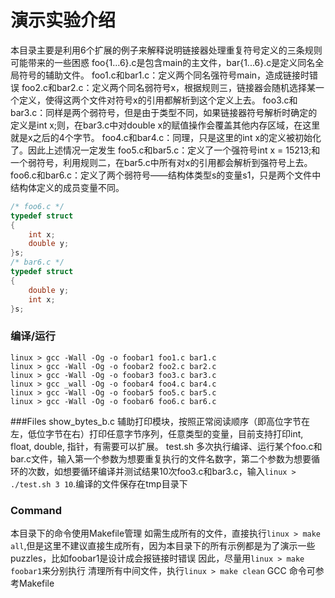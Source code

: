# 演示实验介绍
本目录主要是利用6个扩展的例子来解释说明链接器处理重复符号定义的三条规则可能带来的一些困惑
foo{1...6}.c是包含main的主文件，bar{1...6}.c是定义同名全局符号的辅助文件。
foo1.c和bar1.c：定义两个同名强符号main，造成链接时错误
foo2.c和bar2.c：定义两个同名弱符号x，根据规则三，链接器会随机选择某一个定义，使得这两个文件对符号x的引用都解析到这个定义上去。
foo3.c和bar3.c：同样是两个弱符号，但是由于类型不同，如果链接器符号解析时确定的定义是int x;则，在bar3.c中对double x的赋值操作会覆盖其他内存区域，在这里就是x之后的4个字节。
foo4.c和bar4.c：同理，只是这里的int x的定义被初始化了。因此上述情况一定发生
foo5.c和bar5.c：定义了一个强符号int x = 15213;和一个弱符号，利用规则二，在bar5.c中所有对x的引用都会解析到强符号上去。
foo6.c和bar6.c：定义了两个弱符号——结构体类型s的变量s1，只是两个文件中结构体定义的成员变量不同。
```c
/* foo6.c */
typedef struct
{
    int x;
    double y;
}s;
/* bar6.c */
typedef struct
{
    double y;
    int x;
}s;
```
### 编译/运行
```shell
linux > gcc -Wall -Og -o foobar1 foo1.c bar1.c
linux > gcc -Wall -Og -o foobar2 foo2.c bar2.c
linux > gcc -Wall -Og -o foobar3 foo3.c bar3.c
linux > gcc _wall -Og -o foobar4 foo4.c bar4.c
linux > gcc -Wall -Og -o foobar5 foo5.c bar5.c
linux > gcc -Wall -Og -o foobar6 foo6.c bar6.c
```

###Files
show_bytes_b.c 辅助打印模块，按照正常阅读顺序（即高位字节在左，低位字节在右）打印任意字节序列，任意类型的变量，目前支持打印int, float, double, 指针，有需要可以扩展。
test.sh 多次执行编译、运行某个foo.c和bar.c文件，输入第一个参数为想要重复执行的文件名数字，第二个参数为想要循环的次数，如想要循环编译并测试结果10次foo3.c和bar3.c，输入`linux > ./test.sh 3 10`.编译的文件保存在tmp目录下

### Command
本目录下的命令使用Makefile管理
如需生成所有的文件，直接执行`linux > make all`,但是这里不建议直接生成所有，因为本目录下的所有示例都是为了演示一些puzzles，比如foobar1是设计成会报链接时错误
因此，尽量用`linux > make foobar1`来分别执行
清理所有中间文件，执行`linux > make clean`
GCC 命令可参考Makefile

